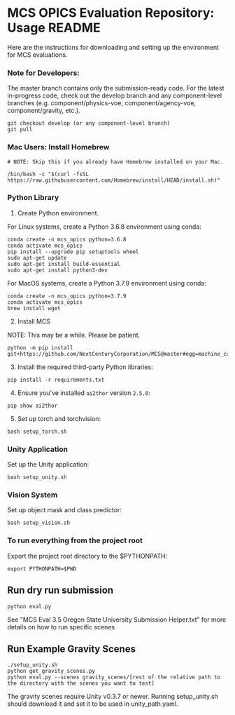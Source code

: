 # MCS OPICS Evaluation Repository: Usage README

Here are the instructions for downloading and setting up the environment for MCS evaluations.

### Note for Developers:
The master branch contains only the submission-ready code. For the latest in-progress code, check out the develop branch and any component-level branches (e.g. component/physics-voe, component/agency-voe, component/gravity, etc.).

```
git checkout develop (or any component-level branch)
git pull
```

### Mac Users: Install Homebrew

```
# NOTE: Skip this if you already have Homebrew installed on your Mac.

/bin/bash -c "$(curl -fsSL https://raw.githubusercontent.com/Homebrew/install/HEAD/install.sh)"
```

### Python Library

1. Create Python environment.

For Linux systems, create a Python 3.6.8 environment using conda:

```
conda create -n mcs_opics python=3.6.8
conda activate mcs_opics
pip install --upgrade pip setuptools wheel
sudo apt-get update
sudo apt-get install build-essential
sudo apt-get install python3-dev
```

For MacOS systems, create a Python 3.7.9 environment using conda:

```
conda create -n mcs_opics python=3.7.9
conda activate mcs_opics
brew install wget
```

2. Install MCS

NOTE: This may be a while. Please be patient.

```
python -m pip install git+https://github.com/NextCenturyCorporation/MCS@master#egg=machine_common_sense
```

3. Install the required third-party Python libraries:

```
pip install -r requirements.txt
```

4. Ensure you've installed `ai2thor` version `2.5.0`:

```
pip show ai2thor
```

5. Set up torch and torchvision:

```
bash setup_torch.sh
```

### Unity Application

Set up the Unity application:

```
bash setup_unity.sh
```

### Vision System

Set up object mask and class predictor:

```
bash setup_vision.sh
```

### To run everything from the project root

Export the project root directory to the $PYTHONPATH:

```
export PYTHONPATH=$PWD
```

## Run dry run submission

```
python eval.py
```

See "MCS Eval 3.5 Oregon State University Submission Helper.txt" for more details on how to run specific scenes

## Run Example Gravity Scenes

```
./setup_unity.sh
python get_gravity_scenes.py
python eval.py --scenes gravity_scenes/[rest of the relative path to the directory with the scenes you want to test]
```

The gravity scenes require Unity v0.3.7 or newer. Running setup_unity.sh should download it and set it to be used in unity_path.yaml.
